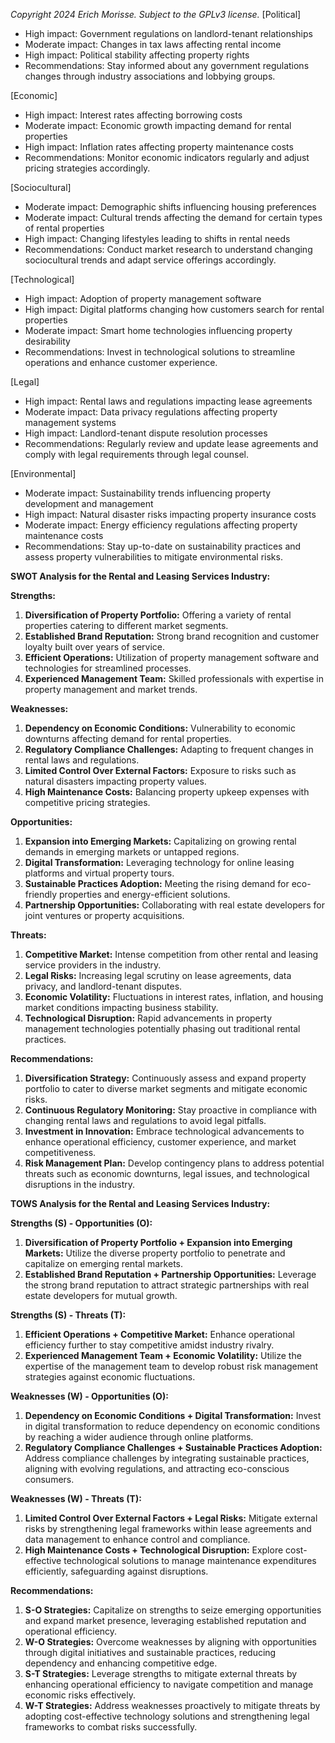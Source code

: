 *Copyright 2024 Erich Morisse.  Subject to the GPLv3 license.*
[Political]
- High impact: Government regulations on landlord-tenant relationships
- Moderate impact: Changes in tax laws affecting rental income
- High impact: Political stability affecting property rights
- Recommendations: Stay informed about any government regulations changes through industry associations and lobbying groups.

[Economic]
- High impact: Interest rates affecting borrowing costs
- Moderate impact: Economic growth impacting demand for rental properties
- High impact: Inflation rates affecting property maintenance costs
- Recommendations: Monitor economic indicators regularly and adjust pricing strategies accordingly.

[Sociocultural]
- Moderate impact: Demographic shifts influencing housing preferences
- Moderate impact: Cultural trends affecting the demand for certain types of rental properties
- High impact: Changing lifestyles leading to shifts in rental needs
- Recommendations: Conduct market research to understand changing sociocultural trends and adapt service offerings accordingly.

[Technological]
- High impact: Adoption of property management software
- High impact: Digital platforms changing how customers search for rental properties
- Moderate impact: Smart home technologies influencing property desirability
- Recommendations: Invest in technological solutions to streamline operations and enhance customer experience.

[Legal]
- High impact: Rental laws and regulations impacting lease agreements
- Moderate impact: Data privacy regulations affecting property management systems
- High impact: Landlord-tenant dispute resolution processes
- Recommendations: Regularly review and update lease agreements and comply with legal requirements through legal counsel.

[Environmental]
- Moderate impact: Sustainability trends influencing property development and management
- High impact: Natural disaster risks impacting property insurance costs
- Moderate impact: Energy efficiency regulations affecting property maintenance costs
- Recommendations: Stay up-to-date on sustainability practices and assess property vulnerabilities to mitigate environmental risks.

**SWOT Analysis for the Rental and Leasing Services Industry:**

**Strengths:**
1. **Diversification of Property Portfolio:** Offering a variety of rental properties catering to different market segments.
2. **Established Brand Reputation:** Strong brand recognition and customer loyalty built over years of service.
3. **Efficient Operations:** Utilization of property management software and technologies for streamlined processes.
4. **Experienced Management Team:** Skilled professionals with expertise in property management and market trends.

**Weaknesses:**
1. **Dependency on Economic Conditions:** Vulnerability to economic downturns affecting demand for rental properties.
2. **Regulatory Compliance Challenges:** Adapting to frequent changes in rental laws and regulations.
3. **Limited Control Over External Factors:** Exposure to risks such as natural disasters impacting property values.
4. **High Maintenance Costs:** Balancing property upkeep expenses with competitive pricing strategies.

**Opportunities:**
1. **Expansion into Emerging Markets:** Capitalizing on growing rental demands in emerging markets or untapped regions.
2. **Digital Transformation:** Leveraging technology for online leasing platforms and virtual property tours.
3. **Sustainable Practices Adoption:** Meeting the rising demand for eco-friendly properties and energy-efficient solutions.
4. **Partnership Opportunities:** Collaborating with real estate developers for joint ventures or property acquisitions.

**Threats:**
1. **Competitive Market:** Intense competition from other rental and leasing service providers in the industry.
2. **Legal Risks:** Increasing legal scrutiny on lease agreements, data privacy, and landlord-tenant disputes.
3. **Economic Volatility:** Fluctuations in interest rates, inflation, and housing market conditions impacting business stability.
4. **Technological Disruption:** Rapid advancements in property management technologies potentially phasing out traditional rental practices.

**Recommendations:**
1. **Diversification Strategy:** Continuously assess and expand property portfolio to cater to diverse market segments and mitigate economic risks.
2. **Continuous Regulatory Monitoring:** Stay proactive in compliance with changing rental laws and regulations to avoid legal pitfalls.
3. **Investment in Innovation:** Embrace technological advancements to enhance operational efficiency, customer experience, and market competitiveness.
4. **Risk Management Plan:** Develop contingency plans to address potential threats such as economic downturns, legal issues, and technological disruptions in the industry.

**TOWS Analysis for the Rental and Leasing Services Industry:**

**Strengths (S) - Opportunities (O):**
1. **Diversification of Property Portfolio + Expansion into Emerging Markets:** Utilize the diverse property portfolio to penetrate and capitalize on emerging rental markets.
2. **Established Brand Reputation + Partnership Opportunities:** Leverage the strong brand reputation to attract strategic partnerships with real estate developers for mutual growth.

**Strengths (S) - Threats (T):**
1. **Efficient Operations + Competitive Market:** Enhance operational efficiency further to stay competitive amidst industry rivalry.
2. **Experienced Management Team + Economic Volatility:** Utilize the expertise of the management team to develop robust risk management strategies against economic fluctuations.

**Weaknesses (W) - Opportunities (O):**
1. **Dependency on Economic Conditions + Digital Transformation:** Invest in digital transformation to reduce dependency on economic conditions by reaching a wider audience through online platforms.
2. **Regulatory Compliance Challenges + Sustainable Practices Adoption:** Address compliance challenges by integrating sustainable practices, aligning with evolving regulations, and attracting eco-conscious consumers.

**Weaknesses (W) - Threats (T):**
1. **Limited Control Over External Factors + Legal Risks:** Mitigate external risks by strengthening legal frameworks within lease agreements and data management to enhance control and compliance.
2. **High Maintenance Costs + Technological Disruption:** Explore cost-effective technological solutions to manage maintenance expenditures efficiently, safeguarding against disruptions.

**Recommendations:**
1. **S-O Strategies:** Capitalize on strengths to seize emerging opportunities and expand market presence, leveraging established reputation and operational efficiency.
2. **W-O Strategies:** Overcome weaknesses by aligning with opportunities through digital initiatives and sustainable practices, reducing dependency and enhancing competitive edge.
3. **S-T Strategies:** Leverage strengths to mitigate external threats by enhancing operational efficiency to navigate competition and manage economic risks effectively.
4. **W-T Strategies:** Address weaknesses proactively to mitigate threats by adopting cost-effective technology solutions and strengthening legal frameworks to combat risks successfully.

